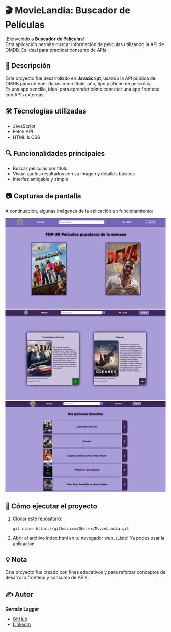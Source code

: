 # 🎬 MovieLandia: Buscador de Películas

¡Bienvenido a **Buscador de Películas**!  
Esta aplicación permite buscar información de películas utilizando la API de OMDB. Es ideal para practicar consumo de APIs.

## 📖 Descripción
Este proyecto fue desarrollado en **JavaScript**, usando la API pública de OMDB para obtener datos como título, año, tipo y afiche de películas.  
Es una app sencilla, ideal para aprender cómo conectar una app frontend con APIs externas.

## 🛠️ Tecnologías utilizadas
- JavaScript
- Fetch API
- HTML & CSS

## 🔍 Funcionalidades principales
- Buscar películas por título
- Visualizar los resultados con su imagen y detalles básicos
- Interfaz amigable y simple

## 📷 Capturas de pantalla
A continuación, algunas imágenes de la aplicación en funcionamiento:

![Inicio](images/inicio.png)
![Vista detallada](images/vista-detalles.png)
![Lista de películas](images/mi-lista.png)

## 🚀 Cómo ejecutar el proyecto
1. Clonar este repositorio:
   ```sh
   git clone https://github.com/Gherex/MovieLandia.git
   ```
2. Abrir el archivo index.html en tu navegador web.
¡Listo! Ya podés usar la aplicación.

## 💡 Nota
Este proyecto fue creado con fines educativos y para reforzar conceptos de desarrollo frontend y consumo de APIs.

## ✍️ Autor
**Germán Lagger**  
- [GitHub](https://github.com/Gherex)
- [LinkedIn](https://www.linkedin.com/in/germanlagger/)
